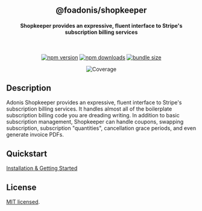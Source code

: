 <div align="center">
<br/>

## @foadonis/shopkeeper

#### Shopkeeper provides an expressive, fluent interface to Stripe's subscription billing services

<br/>
</div>

<div align="center">

<!-- automd:badges color="purple" license name="@foadonis/openapi" bundlephobia packagephobia -->

[![npm version](https://img.shields.io/npm/v/@foadonis/openapi?color=purple)](https://npmjs.com/package/@foadonis/openapi)
[![npm downloads](https://img.shields.io/npm/dm/@foadonis/openapi?color=purple)](https://npm.chart.dev/@foadonis/openapi)
[![bundle size](https://img.shields.io/bundlephobia/minzip/@foadonis/openapi?color=purple)](https://bundlephobia.com/package/@foadonis/openapi)

<!-- /automd -->

<!-- automd:coverage -->

![Coverage](https://img.shields.io/badge/coverage-79%25-brightgreen)

<!-- /automd -->

</div>

## Description

Adonis Shopkeeper provides an expressive, fluent interface to Stripe's subscription billing services. It handles almost all of the boilerplate subscription billing code you are dreading writing. In addition to basic subscription management, Shopkeeper can handle coupons, swapping subscription, subscription "quantities", cancellation grace periods, and even generate invoice PDFs.

## Quickstart

[Installation & Getting Started](https://friendsofadonis.github.io/docs/shopkeeper/installation)

## License

[MIT licensed](LICENSE.md).
